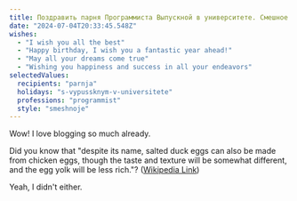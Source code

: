 ```yaml
---
title: Поздравить парня Программиста Выпускной в университете. Смешное
date: "2024-07-04T20:33:45.548Z"
wishes:
  - "I wish you all the best"
  - "Happy birthday, I wish you a fantastic year ahead!"
  - "May all your dreams come true"
  - "Wishing you happiness and success in all your endeavors"
selectedValues:
  recipients: "parnja"
  holidays: "s-vypussknym-v-universitete"
  professions: "programmist"
  style: "smeshnoje"
---
```


Wow! I love blogging so much already.

Did you know that "despite its name, salted duck eggs can also be made from
chicken eggs, though the taste and texture will be somewhat different, and the
egg yolk will be less rich."?
([Wikipedia Link](https://en.wikipedia.org/wiki/Salted_duck_egg))

Yeah, I didn't either.
